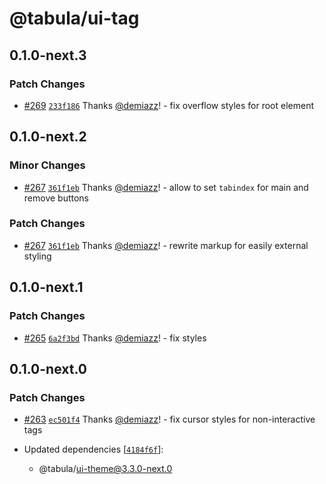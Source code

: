 # @tabula/ui-tag

## 0.1.0-next.3

### Patch Changes

- [#269](https://github.com/ReTable/ui-kit/pull/269) [`233f186`](https://github.com/ReTable/ui-kit/commit/233f1865f216b3303db14c37ad76a89ec50cd82d) Thanks [@demiazz](https://github.com/demiazz)! - fix overflow styles for root element

## 0.1.0-next.2

### Minor Changes

- [#267](https://github.com/ReTable/ui-kit/pull/267) [`361f1eb`](https://github.com/ReTable/ui-kit/commit/361f1eb5cd00b252c135968b8ad30cb4ba414cea) Thanks [@demiazz](https://github.com/demiazz)! - allow to set `tabindex` for main and remove buttons

### Patch Changes

- [#267](https://github.com/ReTable/ui-kit/pull/267) [`361f1eb`](https://github.com/ReTable/ui-kit/commit/361f1eb5cd00b252c135968b8ad30cb4ba414cea) Thanks [@demiazz](https://github.com/demiazz)! - rewrite markup for easily external styling

## 0.1.0-next.1

### Patch Changes

- [#265](https://github.com/ReTable/ui-kit/pull/265) [`6a2f3bd`](https://github.com/ReTable/ui-kit/commit/6a2f3bd3a27db6fe8682b265d01aab8a112c2574) Thanks [@demiazz](https://github.com/demiazz)! - fix styles

## 0.1.0-next.0

### Patch Changes

- [#263](https://github.com/ReTable/ui-kit/pull/263) [`ec501f4`](https://github.com/ReTable/ui-kit/commit/ec501f47396f97a989932d298a4f0c4d5152cab1) Thanks [@demiazz](https://github.com/demiazz)! - fix cursor styles for non-interactive tags

- Updated dependencies [[`4184f6f`](https://github.com/ReTable/ui-kit/commit/4184f6feba8a0ceb2c8832619e62cf237a283b4a)]:
  - @tabula/ui-theme@3.3.0-next.0
